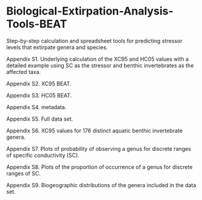 # Biological-Extirpation-Analysis-Tools-BEAT
Step-by-step calculation and spreadsheet tools for predicting stressor levels that extirpate genera and species. 

Appendix S1. Underlying calculation of the XC95 and HC05 values with a detailed example using SC as the stressor and benthic invertebrates as the affected taxa.

Appendix S2. XC95 BEAT.

Appendix S3. HC05 BEAT.

Appendix S4. metadata.

Appendix S5. Full data set. 

Appendix S6. XC95 values for 176 distinct aquatic benthic invertebrate genera.

Appendix S7. Plots of probability of observing a genus for discrete ranges of specific conductivity (SC).

Appendix S8. Plots of the proportion of occurrence of a genus for discrete ranges of SC.

Appendix S9. Biogeographic distributions of the genera included in the data set. 
